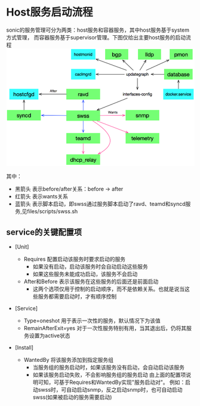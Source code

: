 # Host服务启动流程
  sonic的服务管理可分为两类：host服务和容器服务，其中host服务基于system方式管理，
而容器服务基于supervisor管理。下图仅给出主要host服务的启动流程
![](assets/markdown-img-paste-20191127210750706.png)

其中：

- 黑箭头  表示before/after关系：before -> after
- 红箭头 表示wants关系
- 蓝箭头 表示脚本启动，即swss通过服务脚本启动了ravd、teamd和syncd服务,见files/scripts/swss.sh

## service的关键配置项

- [Unit]
  - Requires  配置启动该服务时要求启动的服务
    - 如果没有启动，启动该服务时会自动启动这些服务
    - 如果这些服务未能成功启动，该服务不会启动
  - After和Before 表示该服务在这些服务的后面还是前面启动
    - 这两个选项仅用于控制的启动顺序，而不是依赖关系。也就是说当这些服务都需要启动时，才有顺序控制

- [Service]
  - Type=oneshot 用于表示一次性的服务，默认情况下为该值
  - RemainAfterExit=yes 对于一次性服务特别有用，当其退出后，仍将其服务设置为active状态

- [Install]
  - WantedBy 将该服务添加到指定服务组
    - 当服务组的服务启动时，如果该服务没有启动，会自动启动该服务
    - 如果该服务启动失败，不会影响服务组的服务启动
由上面的配置项说明可知，可基于Requires和WantedBy实现"服务启动对"。
例如：启动swss时，可自动启动snmp，反之启动snmp时，也可自动启动swss(如果被启动的服务需要启动)
